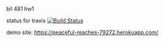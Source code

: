bil 481 hw1


status for travis
[![Build Status](https://travis-ci.com/tdgaffaroglu/bil481hw1.svg?branch=main)](https://travis-ci.com/tdgaffaroglu/bil481hw1)


demo site:  https://peaceful-reaches-79272.herokuapp.com/
